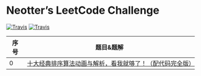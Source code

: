 # Neotter’s LeetCode Challenge

[![Travis](https://img.shields.io/badge/Language-Python-green.svg)](https://github.com/Neotter/Algorithm)
[![Travis](https://img.shields.io/badge/Language-Java-Red.svg)](https://github.com/Neotter/Algorithm)

| 序号 | 题目&题解 |
| ---- | -------- |
| 0    | [十大经典排序算法动画与解析，看我就够了！（配代码完全版）](https://mp.weixin.qq.com/s/)
